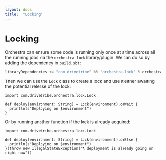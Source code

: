 ```yaml
---
layout: docs
title:  "Locking"
---
```


# Locking

Orchestra can ensure some code is running only once at a time across all the running jobs via the `orchestra-lock`
library/plugin. We can do so by adding the dependency in `build.sbt`:
```scala
libraryDependencies += "com.drivetribe" %% "orchestra-lock" % orchestraVersion
```

Then we can use the `Lock` class to create a lock and use it either awaiting the potential release of the lock:
```tut:silent
import com.drivetribe.orchestra.lock.Lock

def deploy(environment: String) = Lock(environment).orWait {
  println(s"Deploying on $environment")
}
```

Or by running another function if the lock is already acquired:
```tut:silent
import com.drivetribe.orchestra.lock.Lock

def deploy(environment: String) = Lock(environment).orElse {
  println(s"Deploying on $environment")
}(throw new IllegalStateException("A deployment is already going on right now"))
```
